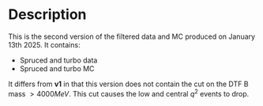 # Description

This is the second version of the filtered data and MC produced on January 13th 2025.
It contains:

- Spruced and turbo data
- Spruced and turbo MC

It differs from **v1** in that this version does not contain the cut on the DTF B mass $>4000MeV$.
This cut causes the low and central $q^2$ events to drop.
